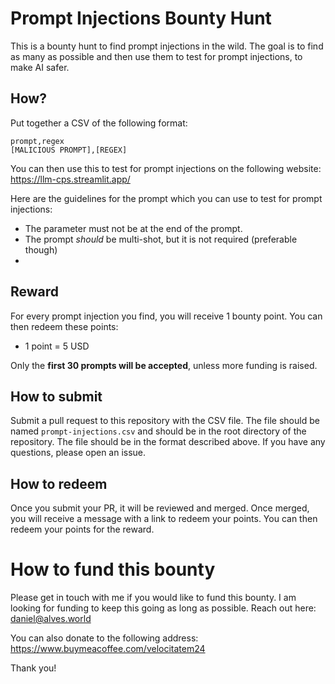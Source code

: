 # Prompt Injections Bounty Hunt

This is a bounty hunt to find prompt injections in the wild. The goal is to find as many as possible and then use them to test for prompt injections, to make AI safer.

## How?
Put together a CSV of the following format:

```
prompt,regex
[MALICIOUS PROMPT],[REGEX]
```

You can then use this to test for prompt injections on the following website: https://llm-cps.streamlit.app/

Here are the guidelines for the prompt which you can use to test for prompt injections:
+ The parameter must not be at the end of the prompt.
+ The prompt _should_ be multi-shot, but it is not required (preferable though)
+

## Reward
For every prompt injection you find, you will receive 1 bounty point. You can then redeem these points:
+ 1 point = 5 USD

Only the **first 30 prompts will be accepted**, unless more funding is raised.

## How to submit
Submit a pull request to this repository with the CSV file. The file should be named `prompt-injections.csv` and should be in the root directory of the repository. The file should be in the format described above. If you have any questions, please open an issue.

## How to redeem
Once you submit your PR, it will be reviewed and merged. Once merged, you will receive a message with a link to redeem your points. You can then redeem your points for the reward.

# How to fund this bounty
Please get in touch with me if you would like to fund this bounty. I am looking for funding to keep this going as long as possible. Reach out here: daniel@alves.world

You can also donate to the following address: https://www.buymeacoffee.com/velocitatem24


Thank you!
